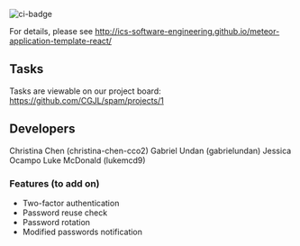 ![ci-badge](https://github.com/ics-software-engineering/meteor-application-template-react/workflows/ci-meteor-application-template-react/badge.svg)

For details, please see http://ics-software-engineering.github.io/meteor-application-template-react/

## Tasks
Tasks are viewable on our project board:
https://github.com/CGJL/spam/projects/1

## Developers
Christina Chen (christina-chen-cco2)
Gabriel Undan (gabrielundan)
Jessica Ocampo
Luke McDonald (lukemcd9)

### Features (to add on)
* Two-factor authentication
* Password reuse check
* Password rotation
* Modified passwords notification

